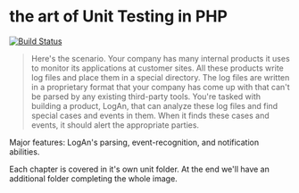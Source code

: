 # the art of Unit Testing in PHP 
[![Build Status](https://jenkins.rdok.dev/buildStatus/icon?job=the-art-of-unit-testing%2Fthe-art-of-unit-testing-in-php)](https://jenkins.rdok.dev/job/the-art-of-unit-testing/job/the-art-of-unit-testing-in-php/)
 
 > Here's the scenario. Your company has many internal products it uses to monitor its applications at customer sites. All these products write log files and place them in a special directory. The log files are written in a proprietary format that your company has come up with that can't be parsed by any existing third-party tools. You're tasked with building a product, LogAn, that can analyze these log files and find special cases and events in them. When it finds these cases and events, it should alert the appropriate parties.

Major features: LogAn's parsing, event-recognition, and notification abilities. 

Each chapter is covered in it's own unit folder. At the end we'll have an additional folder completing the whole image.


